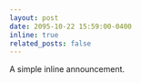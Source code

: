 ```yaml
---
layout: post
date: 2095-10-22 15:59:00-0400
inline: true
related_posts: false
---
```


A simple inline announcement.
